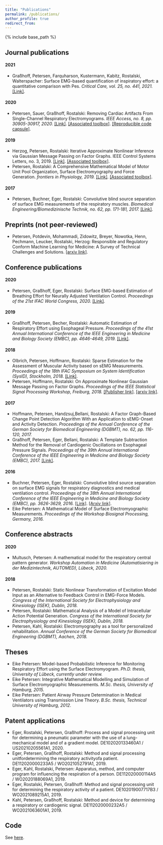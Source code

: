 ```yaml
---
title: "Publications"
permalink: /publications/
author_profile: true
redirect_from:
---
```


{% include base_path %}

## Journal publications
#### 2021
- Graßhoff, Petersen, Farquharson, Kustermann, Kabitz, Rostalski, Walterspacher: Surface EMG-based quantification of inspiratory effort: a quantitative comparison with Pes. *Critical Care, vol. 25, no. 441, 2021.* [[Link]](https://ccforum.biomedcentral.com/articles/10.1186/s13054-021-03833-w).

#### 2020
- Petersen, Sauer, Graßhoff, Rostalski: Removing Cardiac Artifacts From Single-Channel Respiratory Electromyograms. *IEEE Access, no. 8, pp. 30905-30917, 2020.* [[Link]](https://ieeexplore.ieee.org/document/8988257/). [[Associated toolbox]](https://github.com/e-pet/ecg-removal). [[Reproducible code capsule]](https://codeocean.com/capsule/2933724/tree/v1).

#### 2019
- Herzog, Petersen, Rostalski: Iterative Approximate Nonlinear Inference via Gaussian Message Passing on Factor Graphs. IEEE Control Systems Letters, no. 3, 2019. [[Link]](https://ieeexplore.ieee.org/document/8723648). [[Associated toolbox]](https://github.com/e-pet/kfs_suite).
- Petersen, Rostalski: A Comprehensive Mathematical Model of Motor Unit Pool Organization, Surface Electromyography and Force Generation. *frontiers in Physiology, 2019.* [[Link]](https://www.frontiersin.org/articles/10.3389/fphys.2019.00176/full). [[Associated toolbox]](https://github.com/ime-luebeck/semgsim).

#### 2017
- Petersen, Buchner, Eger, Rostalski: Convolutive blind source separation of surface EMG measurements of the respiratory muscles. *Biomedical Engineering/Biomedizinische Technik, no. 62, pp. 171-181, 2017.* [[Link]](https://www.degruyter.com/document/doi/10.1515/bmt-2016-0092/html).


## Preprints (not peer-reviewed)
- Petersen, Potdevin, Mohammadi, Zidowitz, Breyer, Nowotka, Henn, Pechmann, Leucker, Rostalski, Herzog: Responsible and Regulatory Conform Machine Learning for Medicine: A Survey of Technical Challenges and Solutions. [[arxiv link]](https://arxiv.org/abs/2107.09546).


## Conference publications

#### 2020
- Petersen, Graßhoff, Eger, Rostalski: Surface EMG-based Estimation of Breathing Effort for Neurally Adjusted Ventilation Control. *Proceedings of the 21st IFAC World Congress, 2020.* [[Link]](https://www.sciencedirect.com/science/article/pii/S2405896320309654).

#### 2019
- Graßhoff, Petersen, Becher, Rostalski: Automatic Estimation of Respiratory Effort using Esophageal Pressure. *Proceedings of the 41st Annual International Conference of the IEEE Engineering in Medicine and Biology Society (EMBC), pp. 4646-4649, 2019.* [[Link]](https://ieeexplore.ieee.org/document/8856345). 


#### 2018
- Olbrich, Petersen, Hoffmann, Rostalski: Sparse Estimation for the Assessment of Muscular Activity based on sEMG Measurements. *Proceedings of the 18th IFAC Symposium on System Identification (SysID), Stockholm, 2018.* [[Link]](https://www.sciencedirect.com/science/article/pii/S2405896318318135).
- Petersen, Hoffmann, Rostalski: On Approximate Nonlinear Gaussian Message Passing on Factor Graphs. *Proceedings of the IEEE Statistical Signal Processing Workshop, Freiburg, 2018.* [[Publisher link]](https://ieeexplore.ieee.org/document/8450699). [[arxiv link]](https://arxiv.org/pdf/1903.09136.pdf).

#### 2017
- Hoffmann, Petersen, Handzsuj,Bellani, Rostalski: A Factor Graph-Based Change Point Detection Algorithm With an Application to sEMG-Onset and Activity Detection. *Proceedings of the Annual Conference of the German Society for Biomedical Engineering (DGBMT), no. 62, pp. 116-120, 2017.*
- Graßhoff, Petersen, Eger, Bellani, Rostalski: A Template Subtraction Method for the Removal of Cardiogenic Oscillations on Esophageal Pressure Signals. *Proceedings of the 39th Annual International Conference of the IEEE Engineering in Medicine and Biology Society (EMBC), 2017.* [[Link]](https://ieeexplore.ieee.org/document/8037299).
 
#### 2016
- Buchner, Petersen, Eger, Rostalski: Convolutive blind source separation on surface EMG signals for respiratory diagnostics and medical ventilation control. *Proceedings of the 38th Annual International Conference of the IEEE Engineering in Medicine and Biology Society (EMBC), pp. 3626-3629, 2016.* [[Link]](https://ieeexplore.ieee.org/document/7591513). [[Arxiv link]](https://arxiv.org/abs/1904.04083).
- Eike Petersen: A Mathematical Model of Surface Electromyographic Measurements. *Proceedings of the Workshop Biosignal Processing, Germany, 2016.*


## Conference abstracts
#### 2020
- Multusch, Petersen: A mathematical model for the respiratory central pattern generator. *Workshop Automation in Medicine (Automatisiering in der Medizintechnik, AUTOMED), Lübeck, 2020.* 

#### 2018
- Petersen, Rostalski: Static Nonlinear Transformation of Excitation Model Input as an Alternative to Feedback Control in EMG-Force Models. *Congress of the International Society for Electrophysiology and Kinesiology (ISEK), Dublin, 2018.*
- Petersen, Rostalski: Mathematical Analysis of a Model of Intracellular Action Potential Generation. *Congress of the International Society for Electrophysiology and Kinesiology (ISEK), Dublin, 2018.*
- Petersen, Kahl, Rostalski: Electromyography as a tool for personalized rehabilitation. *Annual Conference of the German Society for Biomedical Engineering (DGBMT), Aachen, 2018.*


## Theses
- Eike Petersen: Model-based Probabilistic Inference for Monitoring Respiratory Effort using the Surface Electromyogram. *Ph.D. thesis, University of Lübeck, currently under review.*
- Eike Petersen: Integrative Mathematical Modelling and Simulation of Surface Electromyographic Measurements. *M.Sc. thesis, University of Hamburg, 2015.*
- Eike Petersen: Patient Airway Pressure Determination in Medical Ventilators using Transmission Line Theory. *B.Sc. thesis, Technical University of Hamburg, 2012.*


## Patent applications
- Eger, Rostalski, Petersen, Graßhoff: Process and signal processing unit for determining a pneumatic parameter with the use of a lung-mechanical model and of a gradient model. DE102020133460A1 / US20210205561A1, 2020.
- Eger, Petersen, Graßhoff, Rostalski: Method and signal processing unitfordetermining the respiratory activityofa patient. DE112020000233A5 / WO2021052791A1, 2019.
- Eger, Kahl, Rostalski, Petersen: Apparatus, method, and computer program for influencing the respiration of a person. DE112020000114A5 / WO2020188069A1, 2019.
- Eger, Rostalski, Petersen, Graßhoff: Method and signal processing unit for determining the respiratory activity of a patient. DE102019007717B3 / WO2021089215A1, 2019.
- Kahl, Petersen, Graßhoff, Rostalski: Method and device for determining a respiratory or cardiogenic signal. DE112020000232A5 / WO2021063601A1, 2019.


## Code
See [here](/code/).
